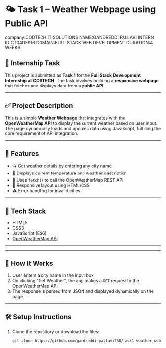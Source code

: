 # 🌤 Task 1 – Weather Webpage using Public API
company:CODTECH IT SOLUTIONS
NAME:GANDREDDI PALLAVI
INTERN ID:CT04DF916
DOMAIN:FULL STACK WEB DEVELOPMENT
DURATION:4 WEEKS

## 📌 Internship Task
This project is submitted as **Task 1** for the **Full Stack Development Internship at CODTECH**. The task involves building a **responsive webpage** that fetches and displays data from a **public API**.

---

## ✅ Project Description
This is a simple **Weather Webpage** that integrates with the **OpenWeatherMap API** to display the current weather based on user input. The page dynamically loads and updates data using JavaScript, fulfilling the core requirement of API integration.

---

## 🚀 Features
- 🔍 Get weather details by entering any city name
- 🌡 Displays current temperature and weather description
- 🔁 Uses `fetch()` to call the OpenWeatherMap REST API
- 📱 Responsive layout using HTML/CSS
- ⚠ Error handling for invalid cities

---

## 🔧 Tech Stack
- HTML5  
- CSS3  
- JavaScript (ES6)  
- [OpenWeatherMap API](https://openweathermap.org/api)

---
---

## 🧠 How It Works
1. User enters a city name in the input box
2. On clicking "Get Weather", the app makes a `GET` request to the OpenWeatherMap API
3. The response is parsed from JSON and displayed dynamically on the page

---

## 🛠️ Setup Instructions

1. Clone the repository or download the files:
   ```bash
   git clone https://github.com/gandreddi-pallavi238/task1-weather-webpage.git
